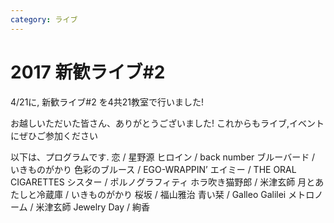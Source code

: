 ```yaml
---
category: ライブ
---
```

# 2017 新歓ライブ#2

4/21に, 新歓ライブ#2 を4共21教室で行いました!

お越しいただいた皆さん、ありがとうございました!
これからもライブ,イベントにぜひご参加ください

以下は、プログラムです.
恋 / 星野源
ヒロイン / back number
ブルーバード / いきものがかり
色彩のブルース / EGO-WRAPPIN’
エイミー / THE ORAL CIGARETTES
シスター / ポルノグラフィティ
ホラ吹き猫野郎 / 米津玄師
月とあたしと冷蔵庫 / いきものがかり
桜坂 / 福山雅治
青い栞 / Galleo Galilei
メトロノーム / 米津玄師
Jewelry Day / 絢香

